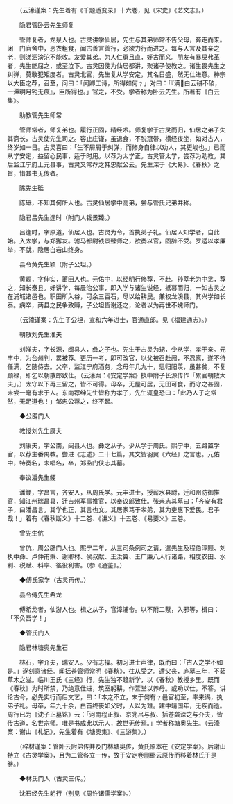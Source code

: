 <!-- { "loadSidebar": true } -->
　　（云濠谨案：先生着有《千题适变录》十六卷，见《宋史》《艺文志》。）

　　隐君管卧云先生师复

　　管师复者，龙泉人也。古灵讲学仙居，先生与其弟师常不告父母，奔走而来。闭　门官舍中，恶衣粗食，闻古善言善行，必欲力行而进之。每与人言及其亲之老，则涕泗滂沱不能收。友爱其弟。为人仁勇且直，好古而义。朋友有暴戾弗革者，先生能屈之，或至泣下。古灵因使为仙居都讲，聚诸子使教之。诸生畏先生之纠弹，莫敢犯矩度者。古灵北官，先生复从学安定，其名日盛，然无仕进意。神宗以大臣之荐，召至，问曰：「闻卿工诗，所得如何﹖」对曰：「『满白云耕不破，一潭明月钓无痕』，臣所得也。」官之，不受。学者称为卧云先生。所著有《白云集》。

　　助教管先生师常

　　管师常者，师复弟也。履行正固，精经术。师复学于古灵而归，仙居之弟子失其斋长，古灵使先生司之。容止庄谨，虽退食，不脱冠带，横经夜坐，如对古人，终岁如一日。古灵喜曰：「生不屑屑于纠弹，而修身自律以劝人，其更峻也。」已而从学安定，益留心民事，适于时用。以荐为太学正。古灵管太学，尝荐为助教。其后监江宁府上元县事，古灵又常荐之韩忠献公云。先生深于《大易》、《春秋》之旨，惜其书无传者。

　　陈先生砥

　　陈砥，不知其何所人也。古灵仙居学中高弟，尝与管氏兄弟并称。

　　隐君吕先生逢时（附门人钱景臻。）

　　吕逢时，字原道，仙居人也。古灵为令，首执弟子礼。仙居人知学者，自此始。入太学，与郑獬友。驸马都尉钱景臻师之，欲奏以官，固辞不受。罗适以孝廉举，不就，隐居白岩山终身。

　　县令黄先生颖（附子公坦。）

　　黄颖，字伸实，莆田人也。元佑中，以经明行修荐，不赴。孙莘老为中丞，荐之，知长泰县。好讲学，每晨治公事，即入学与诸生说经，抵暮而归，一如古灵之在浦城诸邑也。职田所入谷，可余三百石，尽以给耕民。兼权龙溪县，其兴学如长泰。病卒，两县之民争致赙，子公坦皆谢还之，论者以为再世不媿师门。

　　（云濠谨案：先生子公坦，宣和六年进士，官通直郎。见《福建通志》。）

　　朝散刘先生淮夫

　　刘淮夫，字长源，闽县人，彝之子也。先生于古灵为甥，少从学，孝于亲。元丰中，为台州判，累被荐。更历一考，即可改官，以父被召赴阙，不忍离，遂不待任满，乞随侍去。父卒，监江宁府酒务，念母年几九十，思归阳羡，虽甚贫，不复顾禄，即乞以朝散郎致仕。（云濠案：《安定学案》执中附子长源传作「累官朝散大夫」。）太守以下再三留之，皆不可得。母卒，无屋可居，无田可食，而守之甚固，未尝一毫有求于人。东南荐绅先生皆称为孝子，先生辄皇恐曰：「此乃人子之常然，无足道也！」邹忠公荐之，终不起。

　　◆公辟门人

　　教授刘先生康夫

　　刘康夫，字公南，闽县人也。彝之从子。少从学于周氏。熙宁中，五路置学官，以荐主番禺教。尝进《志述》二十七篇，其文皆羽翼《六经》之言也。元佑中，特奏名，未唱名，卒，郑监门侠志其墓。

　　奉议潘先生鲠

　　潘鲠，字昌言，齐安人，从周氏学。元丰进士，授蕲水县尉，迁和州防御推官，知江州瑞昌县，迁吉州军事推官，以奉议郎致仕。张耒志其墓曰：「齐安有君子，曰潘昌言。其学也正，其言也文。其居家笃于孝弟，其为吏惠下爱民。君子哉！」着有《春秋断义》十二卷、《讲义》十五卷、《易要义》三卷。

　　曾先生伉

　　曾伉，周公辟门人也。熙宁二年，从三司条例司之请，遣先生及程伯淳颢、刘执中彝、卢仲甫秉、谢卿材、侯叔献、王汝翼、王广廉八人行诸路，相度农田、水利、税赋、科率、徭役利害。（参《通鉴》。）

　　◆傅氏家学（古灵再传。）

　　县令傅先生希龙

　　傅希龙者，仙游人也。楫之从子，官漳浦令。以不附二蔡，入邪等，楫曰：「不负吾学！」

　　◆管氏门人

　　隐君林塘奥先生石

　　林石，字介夫，瑞安人。少有志操。初习进士声律，既而曰：「古人之学不如是。」遂刻意诸经。闻括苍管师常明《春秋》，往从受之。遭父丧，庐墓三年，不茹草木之滋。临川王氏《三经》行，先生独不趋新学，以《春秋》教授乡里。既而《春秋》为时所禁，乃绝意仕进，筑室躬耕，作萱堂以养母。或劝以仕，不答。讲论古今，必先实行而后文艺，曰：「本之不立，末于何有﹖邑官初至，率来谒，执弟子礼。母卒，年九十余，白首终丧如父时，人以为难。建中靖国年，无疾而逝。周行已为《沈子正墓铭》云：「河南程正叔、京兆吕与叔、括苍龚深之与介夫，皆传古道，名世宗师。唯是书成弗以示人，故世无传焉。」学者称塘奥先生。（云濠案：谢山《札记》，先生着有《塘奥集》、《三游集》。）

　　（梓材谨案：管卧云附弟传并及门林塘奥传，黄氏原本在《安定学案》。后谢山特立《古灵学案》，且为二管各立一传，故于安定卷删卧云原传而移着林氏于是卷。）

　　◆林氏门人（古灵三传。）

　　沈石经先生躬行（别见《周许诸儒学案》。）

